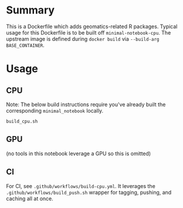 # Summary

This is a Dockerfile which adds geomatics-related R packages.  Typical usage for this Dockerfile is to be built off `minimal-notebook-cpu`.  The upstream image is defined during `docker build` via `--build-arg BASE_CONTAINER`.

# Usage

## CPU

Note: The below build instructions require you've already built the corresponding `minimal_notebook` locally.

```
build_cpu.sh
```

## GPU

(no tools in this notebook leverage a GPU so this is omitted)

## CI

For CI, see `.github/workflows/build-cpu.yml`.  It leverages the `.github/workflows/build_push.sh` wrapper for tagging, pushing, and caching all at once. 
